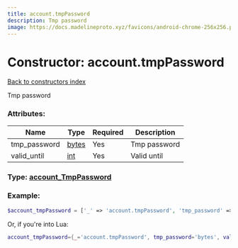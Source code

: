 ```yaml
---
title: account.tmpPassword
description: Tmp password
image: https://docs.madelineproto.xyz/favicons/android-chrome-256x256.png
---
```

# Constructor: account.tmpPassword  
[Back to constructors index](index.md)



Tmp password

### Attributes:

| Name     |    Type       | Required | Description |
|----------|---------------|----------|-------------|
|tmp\_password|[bytes](../types/bytes.md) | Yes|Tmp password|
|valid\_until|[int](../types/int.md) | Yes|Valid until|



### Type: [account\_TmpPassword](../types/account_TmpPassword.md)


### Example:

```php
$account_tmpPassword = ['_' => 'account.tmpPassword', 'tmp_password' => 'bytes', 'valid_until' => int];
```  


Or, if you're into Lua:

```lua
account_tmpPassword={_='account.tmpPassword', tmp_password='bytes', valid_until=int}

```


